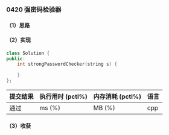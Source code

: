 ### 0420 强密码检验器

#### （1）思路

#### （2）实现

```cpp
class Solution {
public:
    int strongPasswordChecker(string s) {

    }
};
```

| 提交结果 | 执行用时 (pctl%) | 内存消耗 (pctl%) | 语言 |
|:---------|:-----------------|:-----------------|:-----|
| 通过     |  ms (%)   |  MB (%)  | cpp  |

#### （3）收获
